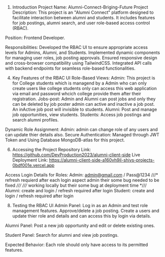 1. Introduction
Project Name: Alumni-Connect-Briging-Future
Project Description:
This project is an "Alumni Connect" platform designed to facilitate interaction between alumni and students. It includes features for job postings, alumni search, and user role-based access control (RBAC).

Position: Frontend Developer.

Responsibilities:
Developed the RBAC UI to ensure appropriate access levels for Admins, Alumni, and Students.
Implemented dynamic components for  managing user roles, job posting approvals.
Ensured responsive design and cross-browser compatibility using TailwindCSS.
Integrated API calls with backend endpoints for seamless role-based functionalities.

4. Key Features of the RBAC UI
Role-Based Views:
Admin:
This project is for College students which is managend by a Admin who can only create users like college students only can access this web application via email and password whcich college provide them after their registration.
Jobs-post: Admin and Alumni can post jobs and only they can be deleted by job poster admin can active and inactive a job post. An inActive job post will invisible to students.
Alumni: Post and manage job opportunities, view students.
Students: Access job postings and search alumni profiles.

Dynamic Role Assignment:
Admin: admin can change role of any users and can update thier details also.
Secure Authentication:
Managed through JWT Token and Using Database MongoDB-atlas for this project.

6. Accessing the Project
Repository Link: https://github.com/DevProduction2023/alumni-client-side
Live Deployment Link: https://alumni-client-side-a160vh9il-shivs-projects-0bdf001e.vercel.app

Access Login Details for Roles:
Admin: admin@gmail.com   / Pass@1234
///* refresh requierd after each login aspect admin their some bug needed to be fixed *///
///* working locally but their some bug at deployment time *///
Alumni: create and login / refresh required after login
Student: create and login / refresh required after login

8. Testing the RBAC UI
Admin Panel:
Log in as an Admin and test role management features.
Approve/delete a job posting.
Create a users and update thier role and details and can access this by login via details.

Alumni Panel:
Post a new job opportunity and edit or delete existing ones.

Student Panel:
Search for alumni and view job postings.

Expected Behavior:
Each role should only have access to its permitted features.

